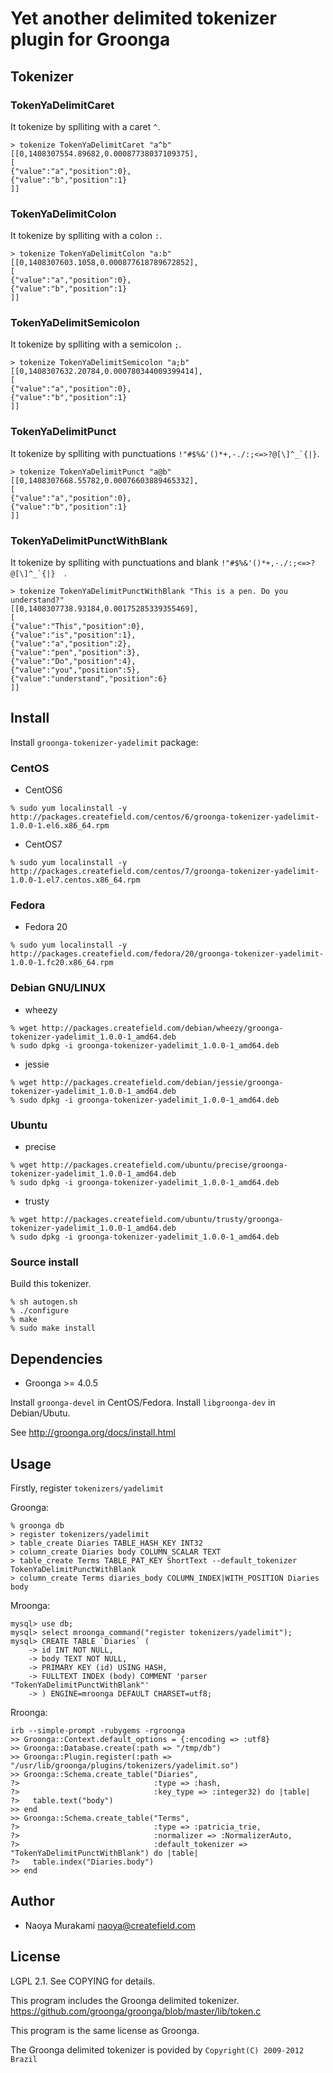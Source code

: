 # Yet another delimited tokenizer plugin for Groonga

## Tokenizer

### TokenYaDelimitCaret

It tokenize by splliting with a caret ``^``.

```
> tokenize TokenYaDelimitCaret "a^b"
[[0,1408307554.89682,0.00087738037109375],
[
{"value":"a","position":0},
{"value":"b","position":1}
]]
```

### TokenYaDelimitColon

It tokenize by splliting with a colon ``:``.

```
> tokenize TokenYaDelimitColon "a:b"
[[0,1408307603.1058,0.000877618789672852],
[
{"value":"a","position":0},
{"value":"b","position":1}
]]
```

### TokenYaDelimitSemicolon

It tokenize by splliting with a semicolon ``;``.

```
> tokenize TokenYaDelimitSemicolon "a;b"
[[0,1408307632.20784,0.000780344009399414],
[
{"value":"a","position":0},
{"value":"b","position":1}
]]
```

### TokenYaDelimitPunct

It tokenize by splliting with punctuations ``!"#$%&'()*+,-./:;<=>?@[\]^_`{|}``.

```
> tokenize TokenYaDelimitPunct "a@b"
[[0,1408307668.55782,0.00076603889465332],
[
{"value":"a","position":0},
{"value":"b","position":1}
]]
```

### TokenYaDelimitPunctWithBlank

It tokenize by splliting with punctuations and blank ``!"#$%&'()*+,-./:;<=>?@[\]^_`{|}  ``.

```
> tokenize TokenYaDelimitPunctWithBlank "This is a pen. Do you understand?"
[[0,1408307738.93184,0.00175285339355469],
[
{"value":"This","position":0},
{"value":"is","position":1},
{"value":"a","position":2},
{"value":"pen","position":3},
{"value":"Do","position":4},
{"value":"you","position":5},
{"value":"understand","position":6}
]]
```

## Install

Install ``groonga-tokenizer-yadelimit`` package:

### CentOS

* CentOS6

```
% sudo yum localinstall -y http://packages.createfield.com/centos/6/groonga-tokenizer-yadelimit-1.0.0-1.el6.x86_64.rpm
```

* CentOS7

```
% sudo yum localinstall -y http://packages.createfield.com/centos/7/groonga-tokenizer-yadelimit-1.0.0-1.el7.centos.x86_64.rpm
```

### Fedora

* Fedora 20

```
% sudo yum localinstall -y http://packages.createfield.com/fedora/20/groonga-tokenizer-yadelimit-1.0.0-1.fc20.x86_64.rpm
```

### Debian GNU/LINUX

* wheezy

```
% wget http://packages.createfield.com/debian/wheezy/groonga-tokenizer-yadelimit_1.0.0-1_amd64.deb
% sudo dpkg -i groonga-tokenizer-yadelimit_1.0.0-1_amd64.deb
```

* jessie

```
% wget http://packages.createfield.com/debian/jessie/groonga-tokenizer-yadelimit_1.0.0-1_amd64.deb
% sudo dpkg -i groonga-tokenizer-yadelimit_1.0.0-1_amd64.deb
```


### Ubuntu

* precise

```
% wget http://packages.createfield.com/ubuntu/precise/groonga-tokenizer-yadelimit_1.0.0-1_amd64.deb
% sudo dpkg -i groonga-tokenizer-yadelimit_1.0.0-1_amd64.deb
```

* trusty

```
% wget http://packages.createfield.com/ubuntu/trusty/groonga-tokenizer-yadelimit_1.0.0-1_amd64.deb
% sudo dpkg -i groonga-tokenizer-yadelimit_1.0.0-1_amd64.deb
```

### Source install

Build this tokenizer.

    % sh autogen.sh
    % ./configure
    % make
    % sudo make install

## Dependencies

* Groonga >= 4.0.5

Install ``groonga-devel`` in CentOS/Fedora. Install ``libgroonga-dev`` in Debian/Ubutu.

See http://groonga.org/docs/install.html

## Usage

Firstly, register `tokenizers/yadelimit`

Groonga:

    % groonga db
    > register tokenizers/yadelimit
    > table_create Diaries TABLE_HASH_KEY INT32
    > column_create Diaries body COLUMN_SCALAR TEXT
    > table_create Terms TABLE_PAT_KEY ShortText --default_tokenizer TokenYaDelimitPunctWithBlank
    > column_create Terms diaries_body COLUMN_INDEX|WITH_POSITION Diaries body

Mroonga:

    mysql> use db;
    mysql> select mroonga_command("register tokenizers/yadelimit");
    mysql> CREATE TABLE `Diaries` (
        -> id INT NOT NULL,
        -> body TEXT NOT NULL,
        -> PRIMARY KEY (id) USING HASH,
        -> FULLTEXT INDEX (body) COMMENT 'parser "TokenYaDelimitPunctWithBlank"'
        -> ) ENGINE=mroonga DEFAULT CHARSET=utf8;

Rroonga:

    irb --simple-prompt -rubygems -rgroonga
    >> Groonga::Context.default_options = {:encoding => :utf8}   
    >> Groonga::Database.create(:path => "/tmp/db")
    >> Groonga::Plugin.register(:path => "/usr/lib/groonga/plugins/tokenizers/yadelimit.so")
    >> Groonga::Schema.create_table("Diaries",
    ?>                              :type => :hash,
    ?>                              :key_type => :integer32) do |table|
    ?>   table.text("body")
    >> end
    >> Groonga::Schema.create_table("Terms",
    ?>                              :type => :patricia_trie,
    ?>                              :normalizer => :NormalizerAuto,
    ?>                              :default_tokenizer => "TokenYaDelimitPunctWithBlank") do |table|
    ?>   table.index("Diaries.body")
    >> end
    
## Author

* Naoya Murakami <naoya@createfield.com>

## License

LGPL 2.1. See COPYING for details.

This program includes the Groonga delimited tokenizer.  
https://github.com/groonga/groonga/blob/master/lib/token.c

This program is the same license as Groonga.

The Groonga delimited tokenizer is povided by ``Copyright(C) 2009-2012 Brazil``
